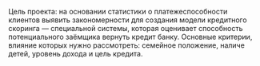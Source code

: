  Цель проекта: на основании статистики о платежеспособности клиентов выявить закономерности для создания модели кредитного скоринга — специальной системы, которая оценивает способность потенциального заёмщика вернуть кредит банку. Основные критерии, влияние которых нужно рассмотреть: семейное положение, наличе детей, уровень дохода и цель кредита.
